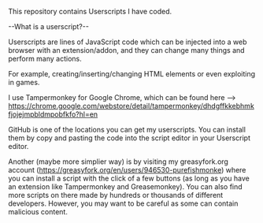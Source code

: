 This repository contains Userscripts I have coded. 

--What is a userscript?--

Userscripts are lines of JavaScript code which can be injected into a web browser with an extension/addon, and they can change many things and perform many actions. 

For example, creating/inserting/changing HTML elements or even exploiting in games.
 
I use Tampermonkey for Google Chrome, which can be found here --> https://chrome.google.com/webstore/detail/tampermonkey/dhdgffkkebhmkfjojejmpbldmpobfkfo?hl=en
 
GitHub is one of the locations you can get my userscripts. You can install them by copy and pasting the code into the script editor in your Userscript editor.
 
Another (maybe more simplier way) is by visiting my greasyfork.org account (https://greasyfork.org/en/users/946530-purefishmonke) where you can install a script with the click of a few buttons (as long as you have an extension like Tampermonkey and Greasemonkey). You can also find more scripts on there made by hundreds or thousands of different developers. However, you may want to be careful as some can contain malicious content. 
